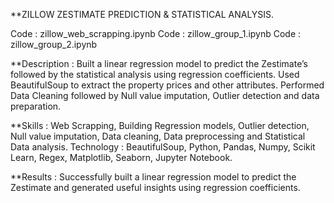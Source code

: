 **ZILLOW ZESTIMATE PREDICTION & STATISTICAL ANALYSIS.

Code : zillow_web_scrapping.ipynb
Code : zillow_group_1.ipynb
Code : zillow_group_2.ipynb

**Description : Built a linear regression model to predict the Zestimate’s followed by the statistical analysis using regression coefficients. Used BeautifulSoup to extract the property prices and other attributes. Performed Data Cleaning followed by Null value imputation, Outlier detection and data preparation.

**Skills : Web Scrapping, Building Regression models, Outlier detection, Null value imputation, Data cleaning, Data preprocessing and Statistical Data analysis.
Technology : BeautifulSoup, Python, Pandas, Numpy, Scikit Learn, Regex, Matplotlib, Seaborn, Jupyter Notebook.

**Results : Successfully built a linear regression model to predict the Zestimate and generated useful insights using regression coefficients.
